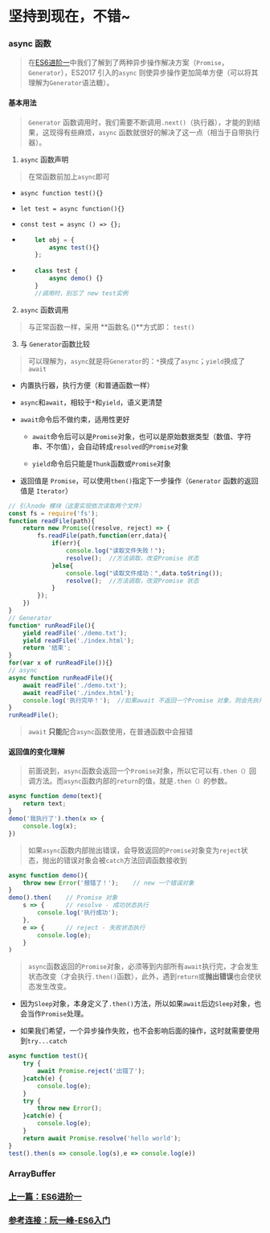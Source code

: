 # 坚持到现在，不错~

### async 函数

> 在[ES6进阶一](./ES6进阶一.md)中我们了解到了两种异步操作解决方案（`Promise`，`Generator`），ES2017 引入的`async` 则使异步操作更加简单方便（可以将其理解为`Generator`语法糖）。

#### 基本用法

> `Generator` 函数调用时，我们需要不断调用`.next()`（执行器），才能的到结果，这现得有些麻烦，`async` 函数就很好的解决了这一点（相当于自带执行器）。

1. `async` 函数声明

> 在常函数前加上`async`即可

- `async function test(){}`

- `let test = async function(){}`

-   `const test = async () => {};`

-   ```js
        let obj = { 
            async test(){} 
        };
    ```

-   ```js
        class test {
            async demo() {}
        }
        //调用时，别忘了 new test实例
    ```

2. `async` 函数调用

> 与正常函数一样，采用 **函数名.()**方式即： `test()`

3. 与 `Generator`函数比较

> 可以理解为，`async`就是将`Generator`的：`*`换成了`async`；`yield`换成了`await`

- 内置执行器，执行方便（和普通函数一样）

- `async`和`await`，相较于`*`和`yield`，语义更清楚

- `await`命令后不做约束，适用性更好

    - `await`命令后可以是`Promise`对象，也可以是原始数据类型（数值、字符串、不尔值），会自动转成`resolved`的`Promise`对象

    - `yield`命令后只能是`Thunk`函数或`Promise`对象

- 返回值是 `Promise`，可以使用`then()`指定下一步操作（`Generator` 函数的返回值是 `Iterator`）

```js
// 引入node 模块（这里实现依次读取两个文件）
const fs = require('fs');
function readFile(path){
    return new Promise((resolve, reject) => {
        fs.readFile(path,function(err,data){
            if(err){
                console.log("读取文件失败！"); 
                resolve();  //方法调取，改变Promise 状态  
            }else{
                console.log("读取文件成功：",data.toString()); 
                resolve();  //方法调取，改变Promise 状态  
            }
        });
    })
}
// Generator
function* runReadFile(){
    yield readFile('./demo.txt');
    yield readFile('./index.html');
    return '结束';
}
for(var x of runReadFile()){}
// async
async function runReadFile(){
    await readFile('./demo.txt');
    await readFile('./index.html');
    console.log('执行完毕！');  //如果await 不返回一个Promise 对象，则会先执行此行
}
runReadFile();
```
> `await` **只能**配合`async`函数使用，在普通函数中会报错

#### 返回值的变化理解

> 前面说到，`async`函数会返回一个`Promise`对象，所以它可以有`.then（）`回调方法。而`async`函数内部的`return`的值，就是`.then（）`的参数。

```js
async function demo(text){
    return text;
}
demo('我执行了').then(x => {
    console.log(x);
})
```
> 如果`async`函数内部抛出错误，会导致返回的`Promise`对象变为`reject`状态，抛出的错误对象会被`catch`方法回调函数接收到

```js
async function demo(){
    throw new Error('报错了！');    // new 一个错误对象
}
demo().then(    // Promise 对象
    s => {      // resolve - 成功状态执行
        console.log('执行成功');
    },
    e => {      // reject - 失败状态执行
        console.log(e);
    }
)
```
> `async`函数返回的`Promise`对象，必须等到内部所有`await`执行完，才会发生状态改变（才会执行`.then()`函数），此外，遇到`return`或**抛出错误**也会使状态发生改变。

* 因为`Sleep`对象，本身定义了`.then()`方法，所以如果`await`后边`Sleep`对象，也会当作`Promise`处理。

* 如果我们希望，一个异步操作失败，也不会影响后面的操作，这时就需要使用到`try...catch`

```js
async function test(){
    try { 
        await Promise.reject('出错了'); 
    }catch(e) {
        console.log(e);
    }
    try {
        throw new Error();  
    }catch(e) {
        console.log(e);
    }
    return await Promise.resolve('hello world');
}
test().then(s => console.log(s),e => console.log(e))
```

### ArrayBuffer









### [上一篇：ES6进阶一](./ES6进阶一.md)

### [参考连接：阮一峰-ES6入门](http://es6.ruanyifeng.com)